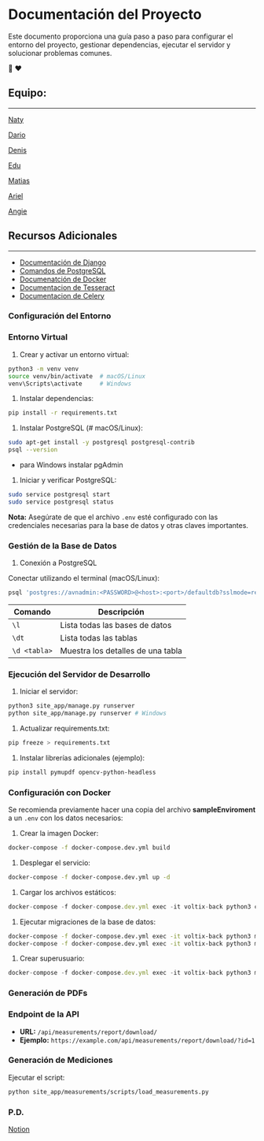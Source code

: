 # Documentación del Proyecto

Este documento proporciona una guía paso a paso para configurar el entorno del proyecto, gestionar dependencias, ejecutar el servidor y solucionar problemas comunes.

<aside>
👋 ❤️

</aside>

## Equipo:

---

[Naty](https://github.com/NataliaIacono)

[Dario](https://github.com/darioduarte1)

[Denis](https://github.com/denis9diaz)

[Edu](https://github.com/EIAHRJAY)

[Matias](https://github.com/kamelmat)

[Ariel](https://github.com/ariellpcuba)

[Angie](https://github.com/ILMPI)

## Recursos Adicionales

---

- [Documentación de Django](https://docs.djangoproject.com/en/5.1/intro/tutorial01/)
- [Comandos de PostgreSQL](https://www.postgresql.org/docs/current/app-psql.html)
- [Documenatción de Docker](https://docs.docker.com/)
- [Documentacion de Tesseract](https://tesseract-ocr.github.io/)
- [Documentacion de Celery](https://docs.celeryq.dev/en/stable/)

### Configuración del Entorno

### Entorno Virtual

1. Crear y activar un entorno virtual:

```bash
python3 -m venv venv
source venv/bin/activate  # macOS/Linux
venv\Scripts\activate     # Windows
```

1. Instalar dependencias:

```bash
pip install -r requirements.txt
```

1. Instalar PostgreSQL (# macOS/Linux):

```bash
sudo apt-get install -y postgresql postgresql-contrib
psql --version

```

- para Windows instalar pgAdmin

1. Iniciar y verificar PostgreSQL:

```bash
sudo service postgresql start
sudo service postgresql status

```

**Nota:** Asegúrate de que el archivo `.env` esté configurado con las credenciales necesarias para la base de datos y otras claves importantes.

### Gestión de la Base de Datos

1. Conexión a PostgreSQL

Conectar utilizando el terminal (macOS/Linux):

```bash
psql 'postgres://avnadmin:<PASSWORD>@<host>:<port>/defaultdb?sslmode=require'
```

| Comando    | Descripción                         |
|------------|-------------------------------------|
| `\l`       | Lista todas las bases de datos      |
| `\dt`      | Lista todas las tablas             |
| `\d <tabla>` | Muestra los detalles de una tabla |


### Ejecución del Servidor de Desarrollo

1. Iniciar el servidor:

```bash
python3 site_app/manage.py runserver 
python site_app/manage.py runserver # Windows
```

1. Actualizar requirements.txt:

```bash
pip freeze > requirements.txt
```

1. Instalar librerías adicionales (ejemplo):

```bash
pip install pymupdf opencv-python-headless
```

### Configuración con Docker

Se recomienda previamente hacer una copia del archivo **sampleEnviroment** a un `.env`  con los datos necesarios:

1. Crear la imagen Docker:

```bash
docker-compose -f docker-compose.dev.yml build
```

1. Desplegar el servicio:

```bash
docker-compose -f docker-compose.dev.yml up -d
```

1. Cargar los archivos estáticos:

```jsx
docker-compose -f docker-compose.dev.yml exec -it voltix-back python3 collectstati4c
```

1. Ejecutar migraciones de la base de datos:

```bash
docker-compose -f docker-compose.dev.yml exec -it voltix-back python3 manage.py makemigrations
docker-compose -f docker-compose.dev.yml exec -it voltix-back python3 manage.py migrate
```

1. Crear superusuario:

```jsx
docker-compose -f docker-compose.dev.yml exec -it voltix-back python3 manage.py createsuperuser
```

### Generación de PDFs

### Endpoint de la API

- **URL:** `/api/measurements/report/download/`
- **Ejemplo:** `https://example.com/api/measurements/report/download/?id=1`

### Generación de Mediciones

Ejecutar el script:

```bash
python site_app/measurements/scripts/load_measurements.py
```

### P.D.
[Notion](https://luxuriant-muscari-35c.notion.site/Documentaci-n-del-Proyecto-157991095be380228f5ac4cb7e0c660d)